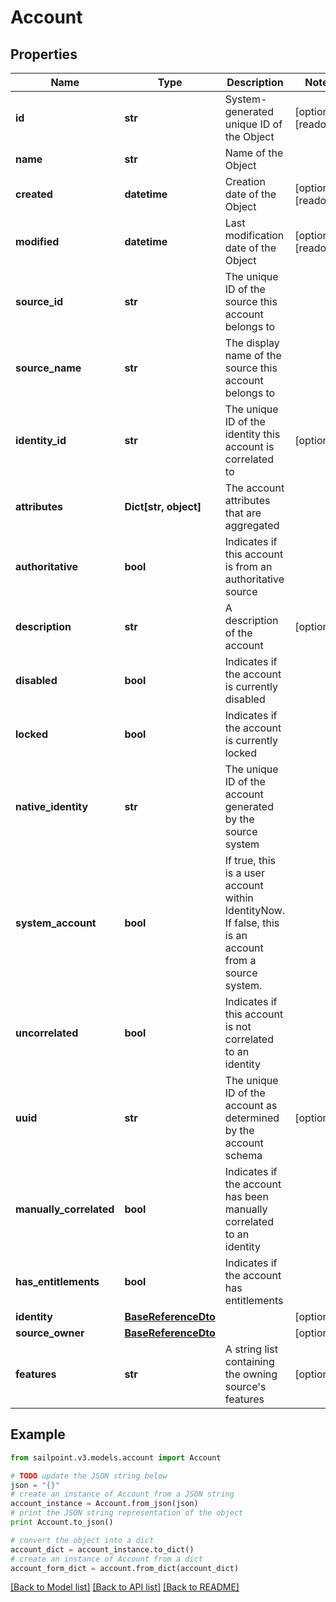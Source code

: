 # Account


## Properties

Name | Type | Description | Notes
------------ | ------------- | ------------- | -------------
**id** | **str** | System-generated unique ID of the Object | [optional] [readonly] 
**name** | **str** | Name of the Object | 
**created** | **datetime** | Creation date of the Object | [optional] [readonly] 
**modified** | **datetime** | Last modification date of the Object | [optional] [readonly] 
**source_id** | **str** | The unique ID of the source this account belongs to | 
**source_name** | **str** | The display name of the source this account belongs to | 
**identity_id** | **str** | The unique ID of the identity this account is correlated to | [optional] 
**attributes** | **Dict[str, object]** | The account attributes that are aggregated | 
**authoritative** | **bool** | Indicates if this account is from an authoritative source | 
**description** | **str** | A description of the account | [optional] 
**disabled** | **bool** | Indicates if the account is currently disabled | 
**locked** | **bool** | Indicates if the account is currently locked | 
**native_identity** | **str** | The unique ID of the account generated by the source system | 
**system_account** | **bool** | If true, this is a user account within IdentityNow.  If false, this is an account from a source system. | 
**uncorrelated** | **bool** | Indicates if this account is not correlated to an identity | 
**uuid** | **str** | The unique ID of the account as determined by the account schema | [optional] 
**manually_correlated** | **bool** | Indicates if the account has been manually correlated to an identity | 
**has_entitlements** | **bool** | Indicates if the account has entitlements | 
**identity** | [**BaseReferenceDto**](BaseReferenceDto.md) |  | [optional] 
**source_owner** | [**BaseReferenceDto**](BaseReferenceDto.md) |  | [optional] 
**features** | **str** | A string list containing the owning source&#39;s features | [optional] 

## Example

```python
from sailpoint.v3.models.account import Account

# TODO update the JSON string below
json = "{}"
# create an instance of Account from a JSON string
account_instance = Account.from_json(json)
# print the JSON string representation of the object
print Account.to_json()

# convert the object into a dict
account_dict = account_instance.to_dict()
# create an instance of Account from a dict
account_form_dict = account.from_dict(account_dict)
```
[[Back to Model list]](../README.md#documentation-for-models) [[Back to API list]](../README.md#documentation-for-api-endpoints) [[Back to README]](../README.md)


